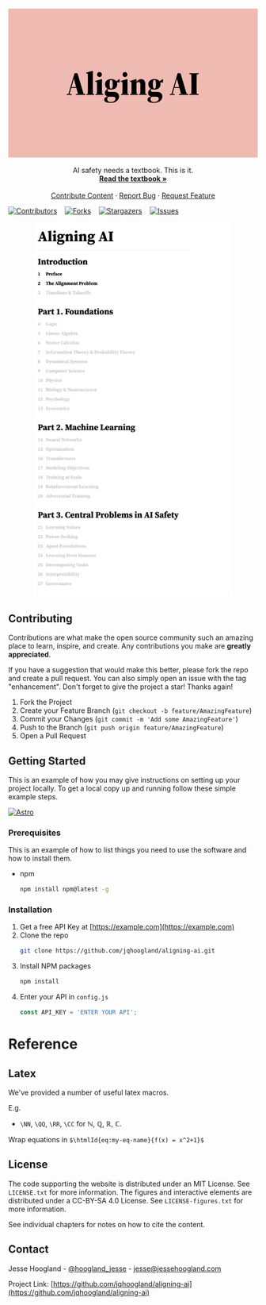 <br />
<div align="center">
  <a href="https://github.com/jqhoogland/aligning-ai">
    <img src="public/social.jpg" alt="Logo" height="300">
  </a>

  <p align="center">
    AI safety needs a textbook. This is it.
    <br />
    <a href="https://agi-curriculum.vercel.app"><strong>Read the textbook »</strong></a>
    <br />
    <br />
    <a href="https://github.com/jqhoogland/aligning-ai/tree/main/CONTRIBUTING">Contribute Content</a>
    ·
    <a href="https://github.com/jqhoogland/aligning-ai/issues">Report Bug</a>
    ·
    <a href="https://github.com/jqhoogland/aligning-ai/issues">Request Feature</a>
  </p>
</div>


<!-- PROJECT SHIELDS -->
[![Contributors][contributors-shield]][contributors-url]&nbsp;&nbsp;&nbsp;
[![Forks][forks-shield]][forks-url]&nbsp;&nbsp;&nbsp;
[![Stargazers][stars-shield]][stars-url]&nbsp;&nbsp;&nbsp;
[![Issues][issues-shield]][issues-url]



<!-- ABOUT THE PROJECT -->
<div align="center">
    <img src="public/screenshot.png" alt="Screenshot" width="400px">
</div>

<!-- CONTRIBUTING -->
## Contributing

Contributions are what make the open source community such an amazing place to learn, inspire, and create. Any contributions you make are **greatly appreciated**.

If you have a suggestion that would make this better, please fork the repo and create a pull request. You can also simply open an issue with the tag "enhancement".
Don't forget to give the project a star! Thanks again!

1. Fork the Project
2. Create your Feature Branch (`git checkout -b feature/AmazingFeature`)
3. Commit your Changes (`git commit -m 'Add some AmazingFeature'`)
4. Push to the Branch (`git push origin feature/AmazingFeature`)
5. Open a Pull Request


<!-- GETTING STARTED -->
## Getting Started

This is an example of how you may give instructions on setting up your project locally.
To get a local copy up and running follow these simple example steps.

[<img src="https://astro.build/assets/press/full-logo-dark.svg" alt="Astro" width="75px">][Astro.js]
### Prerequisites

This is an example of how to list things you need to use the software and how to install them.
* npm
  ```sh
  npm install npm@latest -g
  ```

### Installation

1. Get a free API Key at [https://example.com](https://example.com)
2. Clone the repo
   ```sh
   git clone https://github.com/jqhoogland/aligning-ai.git
   ```
3. Install NPM packages
   ```sh
   npm install
   ```
4. Enter your API in `config.js`
   ```js
   const API_KEY = 'ENTER YOUR API';
   ```

# Reference

## Latex

We've provided a number of useful latex macros.

E.g.
-  `\NN`, `\QQ`, `\RR`, `\CC` for $\mathbb{N}$, $\mathbb{Q}$, $\mathbb{R}$, $\mathbb{C}$.


Wrap equations in `$\htmlId{eq:my-eq-name}{f(x) = x^2+1}$`

<!-- LICENSE -->
## License

The code supporting the website is distributed under an MIT License. See `LICENSE.txt` for more information.
The figures and interactive elements are distributed under a CC-BY-SA 4.0 License. See `LICENSE-figures.txt` for more information.

See individual chapters for notes on how to cite the content. 



<!-- CONTACT -->
## Contact

Jesse Hoogland - [@hoogland_jesse](https://twitter.com/hoogland_jesse) - jesse@jessehoogland.com

Project Link: [https://github.com/jqhoogland/aligning-ai](https://github.com/jqhoogland/aligning-ai)




<!-- ACKNOWLEDGMENTS -->
<!-- ## Acknowledgments

* []()
* []()
* []() -->




<!-- MARKDOWN LINKS & IMAGES -->
<!-- https://www.markdownguide.org/basic-syntax/#reference-style-links --> 
[site-url]: https://agi-curriculum.vercel.app/
[contributors-shield]: https://img.shields.io/github/contributors/jqhoogland/aligning-ai.svg?style=for-the-badge
[contributors-url]: https://github.com/jqhoogland/aligning-ai/graphs/contributors
[forks-shield]: https://img.shields.io/github/forks/jqhoogland/aligning-ai.svg?style=for-the-badge
[forks-url]: https://github.com/jqhoogland/aligning-ai/network/members
[stars-shield]: https://img.shields.io/github/stars/jqhoogland/aligning-ai.svg?style=for-the-badge
[stars-url]: https://github.com/jqhoogland/aligning-ai/stargazers
[issues-shield]: https://img.shields.io/github/issues/jqhoogland/aligning-ai.svg?style=for-the-badge
[issues-url]: https://github.com/jqhoogland/aligning-ai/issues
[license-shield]: https://img.shields.io/github/license/jqhoogland/aligning-ai.svg?style=for-the-badge
[license-url]: https://github.com/jqhoogland/aligning-ai/blob/master/LICENSE.txt
[linkedin-shield]: https://img.shields.io/badge/-LinkedIn-black.svg?style=for-the-badge&logo=linkedin&colorB=555
[linkedin-url]: https://linkedin.com/in/linkedin_username
[product-screenshot]: public/screenshot.png
[Astro.js]: https://astro.build
[Astro-url]: https://astro.build/assets/press/full-logo-dark.svg
[React.js]: https://img.shields.io/badge/React-20232A?style=for-the-badge&logo=react&logoColor=61DAFB
[React-url]: https://reactjs.org/
